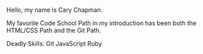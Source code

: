 Hello, my name is Cary Chapman.

My favorite Code School Path in my introduction has been both the HTML/CSS Path and the Git Path.

Deadly Skills:
Git
JavaScript
Ruby